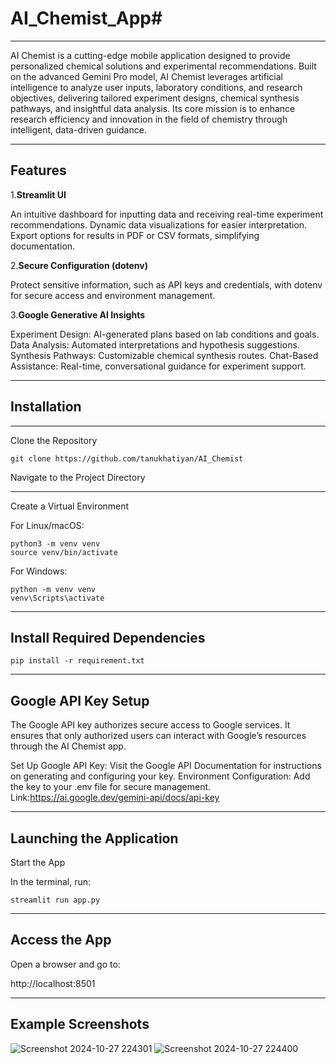 # AI_Chemist_App#
_________________________________________________________________________________________________________________________________________________________

AI Chemist is a cutting-edge mobile application designed to provide personalized chemical solutions and experimental recommendations. Built on the advanced Gemini Pro model, AI Chemist leverages artificial intelligence to analyze user inputs, laboratory conditions, and research objectives, delivering tailored experiment designs, chemical synthesis pathways, and insightful data analysis. Its core mission is to enhance research efficiency and innovation in the field of chemistry through intelligent, data-driven guidance.
_______________________________________________________________________________________________________________________________________________________________
## Features

1.**Streamlit UI**

An intuitive dashboard for inputting data and receiving real-time experiment recommendations.
Dynamic data visualizations for easier interpretation.
Export options for results in PDF or CSV formats, simplifying documentation.

2.**Secure Configuration (dotenv)**

Protect sensitive information, such as API keys and credentials, with dotenv for secure access and environment management.

3.**Google Generative AI Insights**

Experiment Design: AI-generated plans based on lab conditions and goals.
Data Analysis: Automated interpretations and hypothesis suggestions.
Synthesis Pathways: Customizable chemical synthesis routes.
Chat-Based Assistance: Real-time, conversational guidance for experiment support.
______________________________________________________________________________________________________________________________________________________________
## Installation
_________________________________________________________________________________________________________________________________________________
Clone the Repository

    git clone https://github.com/tanukhatiyan/AI_Chemist
Navigate to the Project Directory
______________________________________________________________________________________________________________________________________________________
Create a Virtual Environment

For Linux/macOS:

    python3 -m venv venv
    source venv/bin/activate

For Windows:

    python -m venv venv
    venv\Scripts\activate
____________________________________________________________________________________________________________________________________________________________
## Install Required Dependencies


    pip install -r requirement.txt
___________________________________________________________________________________________________________________________________________________________
 ## Google API Key Setup

The Google API key authorizes secure access to Google services. It ensures that only authorized users can interact with Google’s resources through the AI Chemist app.

Set Up Google API Key: Visit the Google API Documentation for instructions on generating and configuring your key.
Environment Configuration: Add the key to your .env file for secure management.
Link:https://ai.google.dev/gemini-api/docs/api-key
___________________________________________________________________________________________________________________________________________________________
## Launching the Application
Start the App

In the terminal, run:

    streamlit run app.py
___________________________________________________________________________________________________________________________________________________________
## Access the App

Open a browser and go to:


http://localhost:8501
___________________________________________________________________________________________________________________________________________________________
## Example Screenshots

![Screenshot 2024-10-27 224301](https://github.com/user-attachments/assets/9a33376d-12b0-4e8b-ac56-02c4944ff68a)
![Screenshot 2024-10-27 224400](https://github.com/user-attachments/assets/545e69ac-7e49-4714-b071-e8d0a1adb801)

